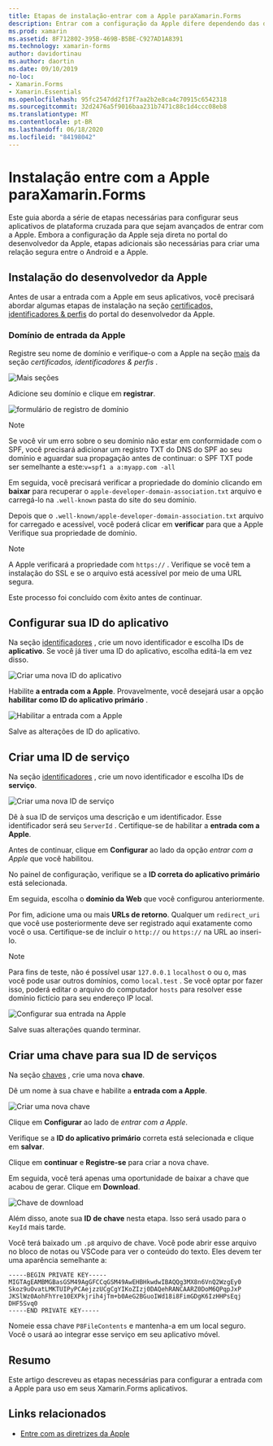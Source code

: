 ```yaml
---
title: Etapas de instalação-entrar com a Apple paraXamarin.Forms
description: Entrar com a configuração da Apple difere dependendo das diferentes plataformas que seu aplicativo móvel tem como destino.
ms.prod: xamarin
ms.assetid: 8F712802-395B-469B-B5BE-C927AD1A8391
ms.technology: xamarin-forms
author: davidortinau
ms.author: daortin
ms.date: 09/10/2019
no-loc:
- Xamarin.Forms
- Xamarin.Essentials
ms.openlocfilehash: 95fc2547dd2f17f7aa2b2e8ca4c70915c6542318
ms.sourcegitcommit: 32d2476a5f9016baa231b7471c88c1d4ccc08eb8
ms.translationtype: MT
ms.contentlocale: pt-BR
ms.lasthandoff: 06/18/2020
ms.locfileid: "84198042"
---
```

# <a name="setup-sign-in-with-apple-for-xamarinforms"></a>Instalação entre com a Apple paraXamarin.Forms

Este guia aborda a série de etapas necessárias para configurar seus aplicativos de plataforma cruzada para que sejam avançados de entrar com a Apple. Embora a configuração da Apple seja direta no portal do desenvolvedor da Apple, etapas adicionais são necessárias para criar uma relação segura entre o Android e a Apple. 

## <a name="apple-developer-setup"></a>Instalação do desenvolvedor da Apple

Antes de usar a entrada com a Apple em seus aplicativos, você precisará abordar algumas etapas de instalação na seção [certificados, identificadores & perfis](https://developer.apple.com/account/resources/) do portal do desenvolvedor da Apple.

### <a name="apple-sign-in-domain"></a>Domínio de entrada da Apple

Registre seu nome de domínio e verifique-o com a Apple na seção [mais](https://developer.apple.com/account/resources/services/list) da seção *certificados, identificadores & perfis* .

![Mais seções](sign-in-images/readme-signin-domain-configure.png)

Adicione seu domínio e clique em **registrar**.

![formulário de registro de domínio](sign-in-images/readme-signin-domain-more.png)

> [!NOTE]
> Se você vir um erro sobre o seu domínio não estar em conformidade com o SPF, você precisará adicionar um registro TXT do DNS do SPF ao seu domínio e aguardar sua propagação antes de continuar: o SPF TXT pode ser semelhante a este:`v=spf1 a a:myapp.com -all`

Em seguida, você precisará verificar a propriedade do domínio clicando em **baixar** para recuperar o `apple-developer-domain-association.txt` arquivo e carregá-lo na `.well-known` pasta do site do seu domínio.

Depois que o `.well-known/apple-developer-domain-association.txt` arquivo for carregado e acessível, você poderá clicar em **verificar** para que a Apple Verifique sua propriedade de domínio.

> [!NOTE]
> A Apple verificará a propriedade com `https://` . Verifique se você tem a instalação do SSL e se o arquivo está acessível por meio de uma URL segura.

Este processo foi concluído com êxito antes de continuar.

## <a name="setup-your-app-id"></a>Configurar sua ID do aplicativo

Na seção [identificadores](https://developer.apple.com/account/resources/identifiers/list) , crie um novo identificador e escolha IDs de **aplicativo**. Se você já tiver uma ID do aplicativo, escolha editá-la em vez disso.

![Criar uma nova ID do aplicativo](sign-in-images/readme-appid-create.png)

Habilite **a entrada com a Apple**. Provavelmente, você desejará usar a opção **habilitar como ID do aplicativo primário** .

![Habilitar a entrada com a Apple](sign-in-images/readme-appid-signin.png)

Salve as alterações de ID do aplicativo.

## <a name="create-a-service-id"></a>Criar uma ID de serviço

Na seção [identificadores](https://developer.apple.com/account/resources/identifiers/list/serviceId) , crie um novo identificador e escolha IDs de **serviço**.

![Criar uma nova ID de serviço](sign-in-images/readme-serviceid-create.png)

Dê à sua ID de serviços uma descrição e um identificador.  Esse identificador será seu `ServerId` .  Certifique-se de habilitar a **entrada com a Apple**.

Antes de continuar, clique em **Configurar** ao lado da opção _entrar com a Apple_ que você habilitou.

No painel de configuração, verifique se a **ID correta do aplicativo primário** está selecionada.

Em seguida, escolha o **domínio da Web** que você configurou anteriormente.

Por fim, adicione uma ou mais **URLs de retorno**.  Qualquer um `redirect_uri` que você use posteriormente deve ser registrado aqui exatamente como você o usa.  Certifique-se de incluir o `http://` ou `https://` na URL ao inseri-lo.

> [!NOTE]
> Para fins de teste, não é possível usar `127.0.0.1` `localhost` o ou o, mas você pode usar outros domínios, como `local.test` .  Se você optar por fazer isso, poderá editar o arquivo do computador `hosts` para resolver esse domínio fictício para seu endereço IP local.

![Configurar sua entrada na Apple](sign-in-images/readme-serviceid-configure.png)

Salve suas alterações quando terminar.

## <a name="create-a-key-for-your-services-id"></a>Criar uma chave para sua ID de serviços

Na seção [chaves](https://developer.apple.com/account/resources/authkeys/list) , crie uma nova **chave**.

Dê um nome à sua chave e habilite a **entrada com a Apple**.

![Criar uma nova chave](sign-in-images/readme-key-create.png)

Clique em **Configurar** ao lado de _entrar com a Apple_.

Verifique se a **ID do aplicativo primário** correta está selecionada e clique em **salvar**.

Clique em **continuar** e **Registre-se** para criar a nova chave.

Em seguida, você terá apenas uma oportunidade de baixar a chave que acabou de gerar.  Clique em **Download**.

![Chave de download](sign-in-images/readme-key-download.png)

Além disso, anote sua **ID de chave** nesta etapa. Isso será usado para o `KeyId` mais tarde.

Você terá baixado um `.p8` arquivo de chave.  Você pode abrir esse arquivo no bloco de notas ou VSCode para ver o conteúdo do texto.  Eles devem ter uma aparência semelhante a:

```
-----BEGIN PRIVATE KEY-----
MIGTAgEAMBMGBasGSM49AgGFCCqGSM49AwEHBHkwdwIBAQQg3MX8n6VnQ2WzgEy0
Skoz9uOvatLMKTUIPyPCAejzzUCgCgYIKoZIzj0DAQehRANCAARZ0DoM6QPqpJxP
JKSlWz0AohFhYre10EXPkjrih4jTm+b0AeG2BGuoIWd18i8FimGDgK6IzHHPsEqj
DHF5Svq0
-----END PRIVATE KEY-----
```

Nomeie essa chave `P8FileContents` e mantenha-a em um local seguro. Você o usará ao integrar esse serviço em seu aplicativo móvel.

## <a name="summary"></a>Resumo

Este artigo descreveu as etapas necessárias para configurar a entrada com a Apple para uso em seus Xamarin.Forms aplicativos.

## <a name="related-links"></a>Links relacionados

- [Entre com as diretrizes da Apple](https://developer.apple.com/design/human-interface-guidelines/sign-in-with-apple/overview/)
  